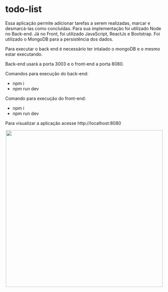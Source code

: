 # todo-list

Essa aplicação permite adicionar tarefas a serem realizadas, marcar e desmarcá-las como concluídas. 
Para sua implementação foi utilizado Node no Back-end. Já no Front, foi utilizado JavaScript, ReactJs e Bootstrap. Foi utilizado o MongoDB para a persistência dos dados. 

Para executar o back end é necessário ter intalado o mongoDB e o mesmo estar executando. 

Back-end usará a porta 3003 e o front-end a porta 8080. 

Comandos para execução do back-end: 
* npm i 
* npm run dev

Comando para execução do front-end:
* npm i 
* npm run dev

Para visualizar a aplicação acesse http://localhost:8080 

<p align="center">
  <img src="https://pbs.twimg.com/media/EXaqdJwXgAAn8Bc?format=png&name=small" width="500">
</p>
